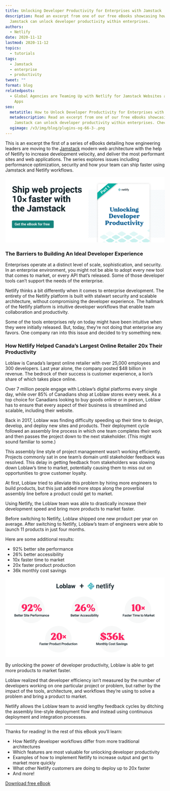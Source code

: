 ```yaml
---
title: Unlocking Developer Productivity for Enterprises with Jamstack
description: Read an excerpt from one of our free eBooks showcasing how the
  Jamstack can unlock developer productivity within enterprises.
authors:
  - Netlify
date: 2020-11-12
lastmod: 2020-11-12
topics:
  - tutorials
tags:
  - Jamstack
  - enterprise
  - productivity
tweet: ""
format: blog
relatedposts:
  - Global Agencies are Teaming Up with Netlify for Jamstack Websites and Web
    Apps
seo:
  metatitle: How to Unlock Developer Productivity for Enterprises with Jamstack
  metadescription: Read an excerpt from one of our free eBooks showcasing how the
    Jamstack can unlock developer productivity within enterprises. Check it out!
  ogimage: /v3/img/blog/plugins-og-66-3-.png
---
```

This is an excerpt the first of a series of eBooks detailing how engineering leaders are moving to the [Jamstack](https://www.netlify.com/jamstack/) modern web architecture with the help of Netlify to increase development velocity, and deliver the most performant sites and web applications. The series explores issues including performance optimization, security and how your team can ship faster using Jamstack and Netlify workflows.

[![Netlify developer productivity eBook promo](/v3/img/blog/blog-1.png)](https://www.netlify.com/resources/ebooks/enterprise-web-performance/developer-productivity/)

### The Barriers to Building An Ideal Developer Experience

Enterprises operate at a distinct level of scale, sophistication, and security. In an enterprise environment, you might not be able to adopt every new tool that comes to market, or every API that’s released. Some of those developer tools can’t support the needs of the enterprise.

Netlify thinks a bit differently when it comes to enterprise development. The entirety of the Netlify platform is built with stalwart security and scalable architecture, without compromising the developer experience. The hallmark of the Netlify platform is intuitive developer workflows that enable team collaboration and productivity.

Some of the tools enterprises rely on today might have been intuitive when they were initially released. But, today, they’re not doing that enterprise any favors. One company ran into this issue and decided to try something new.

### How Netlify Helped Canada’s Largest Online Retailer 20x Their Productivity

Loblaw is Canada’s largest online retailer with over 25,000 employees and 300 developers. Last year alone, the company posted $48 billion in revenue. The bedrock of their success is customer experience, a lion’s share of which takes place online.

Over 7 million people engage with Loblaw’s digital platforms every single day, while over 85% of Canadians shop at Loblaw stores every week. As a top choice for Canadians looking to buy goods online or in person, Loblaw has to ensure that every aspect of their business is streamlined and scalable, including their website.

Back in 2017, Loblaw was finding difficulty speeding up their time to design, develop, and deploy new sites and products.
Their deployment cycle followed an assembly line process in which one team completes their work and then passes the project down to the next stakeholder. (This might sound familiar to some.)

This assembly line style of project management wasn’t working efficiently. Projects commonly sat in one team’s domain until stakeholder feedback was resolved. This delay in getting feedback from stakeholders was slowing down Loblaw’s time to market, potentially causing them to miss out on opportunities to grow customer loyalty.

At first, Loblaw tried to alleviate this problem by hiring more engineers to build products, but this just added more stops along the proverbial assembly line before a product could get to market.

Using Netlify, the Loblaw team was able to drastically increase their development speed and bring more products to market faster.

Before switching to Netlify, Loblaw shipped one new product per year on average. After switching to Netlify, Loblaw’s team of engineers were able to launch 11 products in just four months.

Here are some additional results:

* 92% better site performance
* 26% better accessibility
* 10x faster time to market
* 20x faster product production
* 36k monthly cost savings

![loblaw + netlify stats image](/v3/img/blog/blog-2-3-.png)

By unlocking the power of developer productivity, Loblaw is able to get more products to market faster.

Loblaw realized that developer efficiency isn’t measured by the number of developers working on one particular project or problem, but rather by the impact of the tools, architecture, and workflows they’re using to solve a problem and bring a product to market.

Netlify allows the Loblaw team to avoid lengthy feedback cycles by ditching the assembly line-style deployment flow and instead using continuous deployment and integration processes.

- - -

Thanks for reading! In the rest of this eBook you’ll learn:

* How Netlify developer workflows differ from more traditional architectures
* Which features are most valuable for unlocking developer productivity
* Examples of how to implement Netlify to increase output and get to market more quickly
* What other Netlify customers are doing to deploy up to 20x faster
* And more!

<a href="https://www.netlify.com/resources/ebooks/enterprise-web-performance/developer-productivity/" class="button button--teal">Download free eBook</a>
